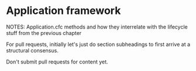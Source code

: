 # Application framework #

NOTES:
Application.cfc methods and how they interrelate with the lifecycle stuff from the previous chapter


For pull requests, initially let's just do section subheadings to first arrive at a structural consensus.

Don't submit pull requests for content yet.
